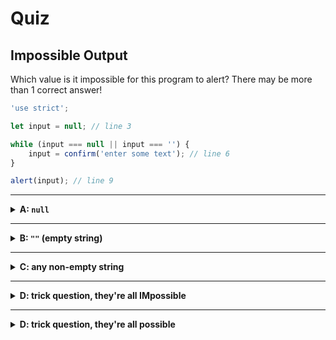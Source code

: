 # Quiz

## Impossible Output

Which value is it impossible for this program to alert? There may be more than 1
correct answer!

```js
'use strict';

let input = null; // line 3

while (input === null || input === '') {
	input = confirm('enter some text'); // line 6
}

alert(input); // line 9
```

---

<details>
<summary><strong>A: <code>null</code></strong></summary>
<br>

✖ Nope.

Look carefully at the interaction on line 6, what values can it return?

</details>

---

<details>
<summary><strong>B: <code>""</code> (empty string)</strong></summary>
<br>

✖ Nope.

Look carefully at the interaction on line 6, what values can it return?

</details>

---

<details>
<summary><strong>C: any non-empty string</strong></summary>
<br>

✖ Nope.

Look carefully at the interaction on line 6, what values can it return?

</details>

---

<details>
<summary><strong>D: trick question, they're all IMpossible</strong></summary>
<br>

✔ Correct!

Look carefully at the interaction on line 6, what values can it return?

Line 6 uses `confirm` which can only return `true` or `false`. Usually programs
you've seen with this pattern will use `prompt`, so it's easy to overlook this
detail. But programming is all about details!

</details>

---

<details>
<summary><strong>D: trick question, they're all possible</strong></summary>
<br>

✖ Nope.

Look carefully at the interaction on line 6, what values can it return?

</details>
